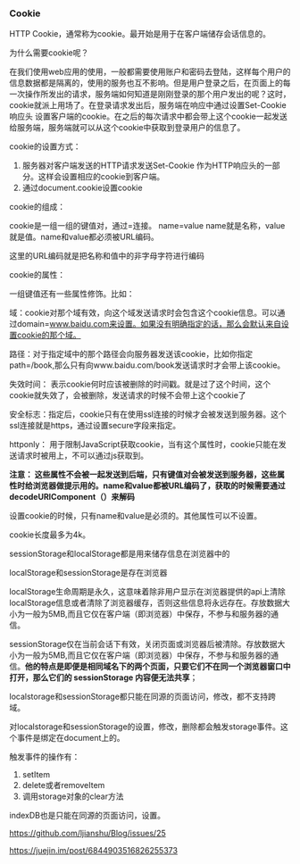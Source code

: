 ### Cookie

HTTP Cookie，通常称为cookie。最开始是用于在客户端储存会话信息的。

为什么需要cookie呢？

在我们使用web应用的使用，一般都需要使用账户和密码去登陆，这样每个用户的信息数据都是隔离的，使用的服务也互不影响。但是用户登录之后，在页面上的每一次操作所发出的请求，服务端如何知道是刚刚登录的那个用户发出的呢？这时，cookie就派上用场了。在登录请求发出后，服务端在响应中通过设置Set-Cookie 响应头 设置客户端的cookie。在之后的每次请求中都会带上这个cookie一起发送给服务端，服务端就可以从这个cookie中获取到登录用户的信息了。 



cookie的设置方式：

1. 服务器对客户端发送的HTTP请求发送Set-Cookie 作为HTTP响应头的一部分。这样会设置相应的cookie到客户端。
2. 通过document.cookie设置cookie

cookie的组成：

cookie是一组一组的键值对，通过=连接。 name=value   name就是名称，value就是值。name和value都必须被URL编码。

这里的URL编码就是把名称和值中的非字母字符进行编码

cookie的属性：

一组键值还有一些属性修饰。比如：

域：cookie对那个域有效，向这个域发送请求时会包含这个cookie信息。可以通过domain=www.baidu.com来设置。如果没有明确指定的话，那么会默认来自设置cookie的那个域。

路径：对于指定域中的那个路径会向服务器发送该cookie，比如你指定path=/book,那么只有向www.baidu.com/book发送请求时才会带上该cookie。

失效时间： 表示cookie何时应该被删除的时间戳。就是过了这个时间，这个cookie就失效了，会被删除，发送请求的时候不会带上这个cookie了

安全标志：指定后，cookie只有在使用ssl连接的时候才会被发送到服务器。这个ssl连接就是https，通过设置secure字段来指定。

httponly： 用于限制JavaScript获取cookie，当有这个属性时，cookie只能在发送请求时被用上，不可以通过js获取到。

**注意： 这些属性不会被一起发送到后端，只有键值对会被发送到服务器，这些属性时给浏览器做提示用的。name和value都被URL编码了，获取的时候需要通过decodeURIComponent（）来解码**

设置cookie的时候，只有name和value是必须的。其他属性可以不设置。

cookie长度最多为4k。



sessionStorage和localStorage都是用来储存信息在浏览器中的

localStorage和sessionStorage是存在浏览器


localStorage生命周期是永久，这意味着除非用户显示在浏览器提供的api上清除localStorage信息或者清除了浏览器缓存，否则这些信息将永远存在。存放数据大小为一般为5MB,而且它仅在客户端（即浏览器）中保存，不参与和服务器的通信。

sessionStorage仅在当前会话下有效，关闭页面或浏览器后被清除。存放数据大小为一般为5MB,而且它仅在客户端（即浏览器）中保存，不参与和服务器的通信。**他的特点是即便是相同域名下的两个页面，只要它们不在同一个浏览器窗口中打开，那么它们的 sessionStorage 内容便无法共享**；

localstorage和sessionStorage都只能在同源的页面访问，修改，都不支持跨域。

对localstorage和sessionStorage的设置，修改，删除都会触发storage事件。这个事件是绑定在document上的。

触发事件的操作有：

1. setItem
2. delete或者removeItem
3. 调用storage对象的clear方法

indexDB也是只能在同源的页面访问，设置。

https://github.com/ljianshu/Blog/issues/25

https://juejin.im/post/6844903516826255373